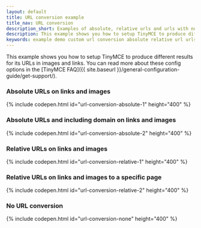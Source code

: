 ```yaml
---
layout: default
title: URL conversion example
title_nav: URL conversion
description_short: Examples of absolute, relative urls and urls with no conversion.
description: This example shows you how to setup TinyMCE to produce different results for URLs in images and links. You can read more about these config options in the FAQ.
keywords: example demo custom url conversion absolute relative url urls
---
```


This example shows you how to setup TinyMCE to produce different results for its URLs in images and links. You can read more about these config options in the [TinyMCE FAQ]({{ site.baseurl }}/general-configuration-guide/get-support/).

### Absolute URLs on links and images

{% include codepen.html id="url-conversion-absolute-1" height="400" %}

### Absolute URLs and including domain on links and images

{% include codepen.html id="url-conversion-absolute-2" height="400" %}

### Relative URLs on links and images

{% include codepen.html id="url-conversion-relative-1" height="400" %}

### Relative URLs on links and images to a specific page

{% include codepen.html id="url-conversion-relative-2" height="400" %}

### No URL conversion

{% include codepen.html id="url-conversion-none" height="400" %}
